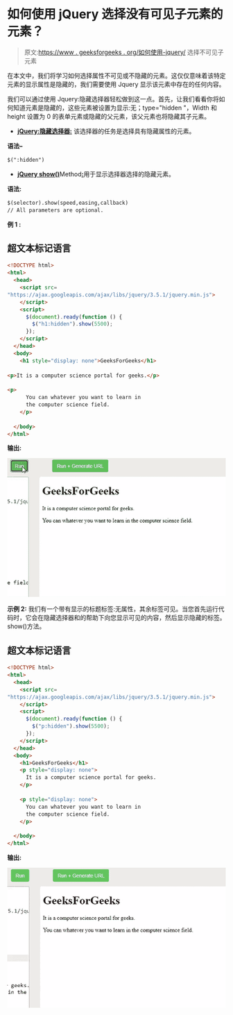# 如何使用 jQuery 选择没有可见子元素的元素？

> 原文:[https://www . geeksforgeeks . org/如何使用-jquery/](https://www.geeksforgeeks.org/how-to-select-elements-with-no-visible-children-using-jquery/) 选择不可见子元素

在本文中，我们将学习如何选择属性不可见或不隐藏的元素。这仅仅意味着该特定元素的显示属性是隐藏的，我们需要使用 Jquery 显示该元素中存在的任何内容。

我们可以通过使用 Jquery:隐藏选择器轻松做到这一点。首先，让我们看看你将如何知道元素是隐藏的，这些元素被设置为显示:无；type="hidden "，Width 和 height 设置为 0 的表单元素或隐藏的父元素，该父元素也将隐藏其子元素。

*   [**jQuery:隐藏选择器:**](https://www.geeksforgeeks.org/jquery-hidden-selector/) 该选择器的任务是选择具有隐藏属性的元素。

**语法–**

```html
$(":hidden")
```

*   [**jQuery show()**](https://www.geeksforgeeks.org/jquery-ui-show-method/)Method[**:**](https://www.geeksforgeeks.org/jquery-ui-show-method/)用于显示选择器选择的隐藏元素。

**语法:**

```html
$(selector).show(speed,easing,callback) 
// All parameters are optional.
```

**例 1 :**

## 超文本标记语言

```html
<!DOCTYPE html>
<html>
  <head>
    <script src=
"https://ajax.googleapis.com/ajax/libs/jquery/3.5.1/jquery.min.js">
    </script>
    <script>
      $(document).ready(function () {
        $("h1:hidden").show(5500);
      });
    </script>
  </head>
  <body>
    <h1 style="display: none">GeeksForGeeks</h1>

<p>It is a computer science portal for geeks.</p>

<p>
      You can whatever you want to learn in
      the computer science field.
    </p>

  </body>
</html>
```

**输出:**

![](img/9b0bc3d01a173e8f6228df6210cf9dbd.png)

**示例 2:** 我们有一个带有显示的标题标签:无属性，其余标签可见。当您首先运行代码时，它会在隐藏选择器和的帮助下向您显示可见的内容，然后显示隐藏的标签。show()方法。

## 超文本标记语言

```html
<!DOCTYPE html>
<html>
  <head>
    <script src=
"https://ajax.googleapis.com/ajax/libs/jquery/3.5.1/jquery.min.js">
    </script>
    <script>
      $(document).ready(function () {
        $("p:hidden").show(5500);
      });
    </script>
  </head>
  <body>
    <h1>GeeksForGeeks</h1>
    <p style="display: none">
      It is a computer science portal for geeks.
    </p>

    <p style="display: none">
      You can whatever you want to learn in
      the computer science field.
    </p>

  </body>
</html>
```

**输出:**

![](img/7654c56fee26435d35e4996947f4ff5f.png)